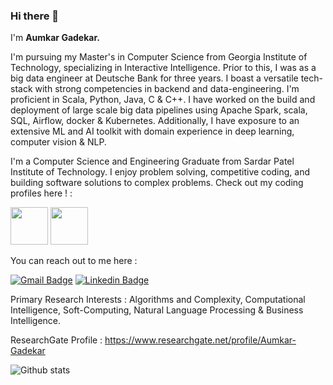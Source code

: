 ### Hi there 👋
<!--
**AumkarG/aumkarg** is a ✨ _special_ ✨ repository because its `README.md` (this file) appears on your GitHub profile.
Here are some ideas to get you started:

- 🔭 I’m currently working on ...
- 🌱 I’m currently learning ...
- 👯 I’m looking to collaborate on ...
- 🤔 I’m looking for help with ...
- 💬 Ask me about ...
- 📫 How to reach me: ...
- 😄 Pronouns: ...
- ⚡ Fun fact: ...
-->

I'm **Aumkar Gadekar.**

I'm pursuing my Master's in Computer Science from Georgia Institute of Technology, specializing in Interactive Intelligence. Prior to this, I was as a big data engineer at Deutsche Bank for three years. I boast a versatile tech-stack with strong competencies in backend and data-engineering. I'm proficient in Scala, Python, Java, C & C++. I have worked on the build and deployment of large scale big data pipelines using Apache Spark, scala, SQL, Airflow, docker & Kubernetes. Additionally, I have exposure to an extensive ML and AI toolkit with domain experience in deep learning, computer vision & NLP.

I'm a Computer Science and Engineering Graduate from Sardar Patel Institute of Technology. I enjoy problem solving, competitive coding, and building software solutions to complex problems. Check out my coding profiles here ! :

[<img src="https://s3.amazonaws.com/sr-marketplace-prod/wp-content/uploads/2015/08/hackerrank.jpg" width="60">](https://www.hackerrank.com/aumkaar_g)
[<img src="https://s3.amazonaws.com/codechef_shared/sites/all/themes/abessive/logo.svg" width="60">](https://www.codechef.com/users/karrum99)


You can reach out to me here :


[![Gmail Badge](https://img.shields.io/badge/-aumkaar.g@gmail.com-c14436?style=oval&logo=Gmail&logoColor=black&link=mailto:aumkaar.g@gmail.com)](mailto:aumkaar.g@gmail.com) [![Linkedin Badge](https://img.shields.io/badge/-aumkargadekar-0072b1?style=flat&logo=Linkedin&logoColor=white&link=https://www.linkedin.com/in/aumkar-gadekar-98625015a/)](https://www.linkedin.com/in/aumkar-gadekar/)

Primary Research Interests : Algorithms and Complexity, Computational Intelligence, Soft-Computing, Natural Language Processing & Business Intelligence. 

ResearchGate Profile : https://www.researchgate.net/profile/Aumkar-Gadekar

![Github stats](https://github-readme-stats.vercel.app/api?username=aumkarg)
